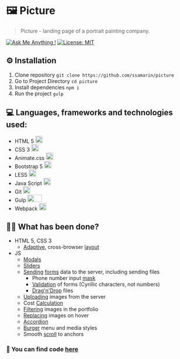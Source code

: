 # 🖼 Picture

> Picture - landing page of a portrait painting company.

 [![Ask Me Anything !](https://img.shields.io/badge/Ask%20me-anything-1abc9c.svg)](https://t.me/ssamar1n)  [![License: MIT](https://img.shields.io/badge/License-MIT-yellow.svg)](https://opensource.org/licenses/MIT)

## ⚙️ Installation

1. Clone repository `git clone https://github.com/ssamarin/picture`
2. Go to Project Directory `cd picture`
3. Install dependencies `npm i`
4. Run the project `gulp`

## 💻 Languages, frameworks and technologies used:

- HTML 5 <img src="https://i.imgur.com/qO0PGIL.png" width="20" height="20">
- CSS 3 <img src="https://i.imgur.com/5hSV08Q.png" width="20" height="20">
- Animate.css <img src="https://i.imgur.com/NyQEtYp.png" width="20" height="20">
- Bootstrap 5 <img src="https://i.imgur.com/HUE1oeN.jpg" width="20" height="20">
- LESS <img src="https://i.imgur.com/l0nrAOT.png" width="20" height="20">
- Java Script <img src="https://i.imgur.com/STb3G3u.png" width="20" height="20">
- Git  <img src="https://i.imgur.com/UXAVdJg.png" width="20" height="20">
- Gulp <img src="https://i.imgur.com/O8oAo69.png" width="40" height="20">
- Webpack <img src="https://i.imgur.com/5vtemvH.png" width="20" height="20">

## 👨‍💻 What has been done?

+ HTML 5, CSS 3
    + [Adaptive](https://github.com/ssamarin/picture/blob/master/src/assets/less/main.less), cross-browser [layout](https://github.com/ssamarin/picture/blob/master/src/index.html)
+ JS
    + [Modals](https://github.com/ssamarin/picture/blob/master/src/js/modules/modals.js)
    + [Sliders](https://github.com/ssamarin/picture/blob/master/src/js/modules/sliders.js)
    + [Sending](https://github.com/ssamarin/picture/blob/master/src/js/services/requests.js) [forms](https://github.com/ssamarin/picture/blob/master/src/js/modules/forms.js) data to the server, including sending files
        + Phone number input [mask](https://github.com/ssamarin/picture/blob/master/src/js/modules/mask.js)
        + [Validation](https://github.com/ssamarin/picture/blob/master/src/js/modules/checkTextInputs.js) of forms (Cyrillic characters, not numbers)
        + [Drag'n'Drop](https://github.com/ssamarin/picture/blob/master/src/js/modules/drop.js) files
    + [Uploading](https://github.com/ssamarin/picture/blob/master/src/js/modules/showMoreStyles.js) images from the server
    + Cost [Calculation](https://github.com/ssamarin/picture/blob/master/src/js/modules/calc.js)
    + [Filtering](https://github.com/ssamarin/picture/blob/master/src/js/modules/filter.js) images in the portfolio
    + [Replacing](https://github.com/ssamarin/picture/blob/master/src/js/modules/pictureSize.js) images on hover
    + [Accordion](https://github.com/ssamarin/picture/blob/master/src/js/modules/accordion.js)
    + [Burger](https://github.com/ssamarin/picture/blob/master/src/js/modules/burger.js) menu and media styles
    + Smooth [scroll](https://github.com/ssamarin/picture/blob/master/src/js/modules/scrolling.js) to anchors

### 👋 You can find code [here](https://github.com/ssamarin/picture)